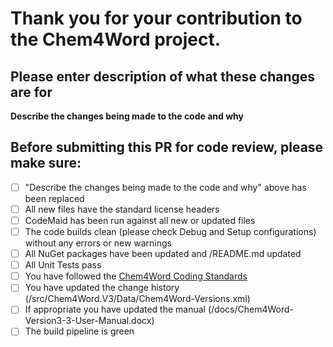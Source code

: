 # Thank you for your contribution to the Chem4Word project.

## Please enter description of what these changes are for
**Describe the changes being made to the code and why**

## Before submitting this PR for code review, please make sure:
- [ ] "Describe the changes being made to the code and why" above has been replaced
- [ ] All new files have the standard license headers
- [ ] CodeMaid has been run against all new or updated files
- [ ] The code builds clean (please check Debug and Setup configurations) without any errors or new warnings
- [ ] All NuGet packages have been updated and /README.md updated
- [ ] All Unit Tests pass
- [ ] You have followed the [Chem4Word Coding Standards](https://chem4word.visualstudio.com/C4W-VNext/_wiki/wikis/C4W-VNext.wiki/2/Coding-Standards)
- [ ] You have updated the change history (/src/Chem4Word.V3/Data/Chem4Word-Versions.xml)
- [ ] If appropriate you have updated the manual (/docs/Chem4Word-Version3-3-User-Manual.docx)
- [ ] The build pipeline is green